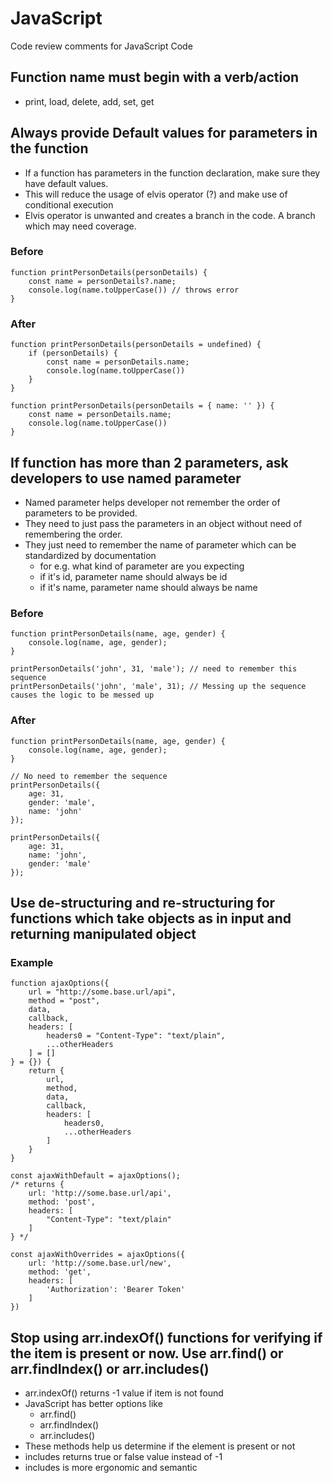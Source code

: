 # JavaScript
Code review comments for JavaScript Code

## Function name must begin with a verb/action
- print, load, delete, add, set, get

## Always provide Default values for parameters in the function
- If a function has parameters in the function declaration, make sure they have default values.
- This will reduce the usage of elvis operator (?) and make use of conditional execution
- Elvis operator is unwanted and creates a branch in the code. A branch which may need coverage.

### Before
```
function printPersonDetails(personDetails) {
    const name = personDetails?.name;
    console.log(name.toUpperCase()) // throws error
}
```

### After
```
function printPersonDetails(personDetails = undefined) {
    if (personDetails) {
        const name = personDetails.name;
        console.log(name.toUpperCase())
    }
}
```

```
function printPersonDetails(personDetails = { name: '' }) {
    const name = personDetails.name;
    console.log(name.toUpperCase())
}
```

## If function has more than 2 parameters, ask developers to use named parameter
- Named parameter helps developer not remember the order of parameters to be provided.
- They need to just pass the parameters in an object without need of remembering the order.
- They just need to remember the name of parameter which can be standardized by documentation
    - for e.g. what kind of parameter are you expecting
    - if it's id, parameter name should always be id
    - if it's name, parameter name should always be name

### Before
```
function printPersonDetails(name, age, gender) {
    console.log(name, age, gender);
}

printPersonDetails('john', 31, 'male'); // need to remember this sequence
printPersonDetails('john', 'male', 31); // Messing up the sequence causes the logic to be messed up
```

### After
```
function printPersonDetails(name, age, gender) {
    console.log(name, age, gender);
}

// No need to remember the sequence
printPersonDetails({
    age: 31,
    gender: 'male',
    name: 'john'
});

printPersonDetails({
    age: 31,
    name: 'john',
    gender: 'male'
});
```

## Use de-structuring and re-structuring for functions which take objects as in input and returning manipulated object
### Example
```
function ajaxOptions({
    url = "http://some.base.url/api",
    method = "post",
    data,
    callback,
    headers: [
        headers0 = "Content-Type": "text/plain",
        ...otherHeaders
    ] = []
} = {}) {
    return {
        url,
        method,
        data,
        callback,
        headers: [
            headers0,
            ...otherHeaders
        ]
    }
}

const ajaxWithDefault = ajaxOptions();
/* returns {
    url: 'http://some.base.url/api',
    method: 'post',
    headers: [
        "Content-Type": "text/plain"
    ]
} */

const ajaxWithOverrides = ajaxOptions({
    url: 'http://some.base.url/new',
    method: 'get',
    headers: [
        'Authorization': 'Bearer Token'
    ]
})
```

## Stop using arr.indexOf() functions for verifying if the item is present or now. Use arr.find() or arr.findIndex() or arr.includes()
- arr.indexOf() returns -1 value if item is not found
- JavaScript has better options like
    - arr.find()
    - arr.findIndex()
    - arr.includes()
- These methods help us determine if the element is present or not
- includes returns true or false value instead of -1
- includes is more ergonomic and semantic

